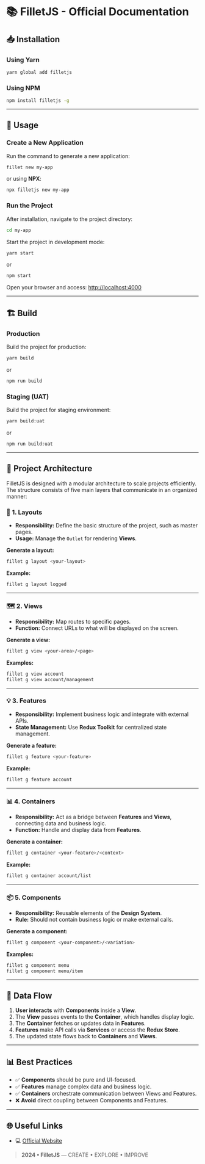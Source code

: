 # 📚 FilletJS - Official Documentation

## 📥 Installation

### **Using Yarn**
```bash
yarn global add filletjs
```

### **Using NPM**
```bash
npm install filletjs -g
```

---

## 🚀 Usage

### **Create a New Application**

Run the command to generate a new application:

```bash
fillet new my-app
```

or using **NPX**:

```bash
npx filletjs new my-app
```

### **Run the Project**

After installation, navigate to the project directory:

```bash
cd my-app
```

Start the project in development mode:

```bash
yarn start
```

or

```bash
npm start
```

Open your browser and access: [http://localhost:4000](http://localhost:4000)

---

## 🏗️ Build

### **Production**

Build the project for production:

```bash
yarn build
```

or

```bash
npm run build
```

### **Staging (UAT)**

Build the project for staging environment:

```bash
yarn build:uat
```

or

```bash
npm run build:uat
```

---

## 🧱 Project Architecture

FilletJS is designed with a modular architecture to scale projects efficiently. The structure consists of five main layers that communicate in an organized manner:

### 📂 **1. Layouts**
- **Responsibility:** Define the basic structure of the project, such as master pages.
- **Usage:** Manage the `Outlet` for rendering **Views**.

**Generate a layout:**
```bash
fillet g layout <your-layout>
```
**Example:**
```bash
fillet g layout logged
```

---

### 🗺️ **2. Views**
- **Responsibility:** Map routes to specific pages.
- **Function:** Connect URLs to what will be displayed on the screen.

**Generate a view:**
```bash
fillet g view <your-area>/<page>
```
**Examples:**
```bash
fillet g view account
fillet g view account/management
```

---

### 💡 **3. Features**
- **Responsibility:** Implement business logic and integrate with external APIs.
- **State Management:** Use **Redux Toolkit** for centralized state management.

**Generate a feature:**
```bash
fillet g feature <your-feature>
```
**Example:**
```bash
fillet g feature account
```

---

### 📊 **4. Containers**
- **Responsibility:** Act as a bridge between **Features** and **Views**, connecting data and business logic.
- **Function:** Handle and display data from **Features**.

**Generate a container:**
```bash
fillet g container <your-feature>/<context>
```
**Example:**
```bash
fillet g container account/list
```

---

### 📦 **5. Components**
- **Responsibility:** Reusable elements of the **Design System**.
- **Rule:** Should not contain business logic or make external calls.

**Generate a component:**
```bash
fillet g component <your-component>/<variation>
```
**Examples:**
```bash
fillet g component menu
fillet g component menu/item
```

---

## 🧭 Data Flow

1. **User interacts** with **Components** inside a **View**.
2. The **View** passes events to the **Container**, which handles display logic.
3. The **Container** fetches or updates data in **Features**.
4. **Features** make API calls via **Services** or access the **Redux Store**.
5. The updated state flows back to **Containers** and **Views**.

---

## 📊 Best Practices

- ✅ **Components** should be pure and UI-focused.
- ✅ **Features** manage complex data and business logic.
- ✅ **Containers** orchestrate communication between Views and Features.
- ❌ **Avoid** direct coupling between Components and Features.

---

## 🌐 Useful Links

- 💻 [Official Website](https://fillet.com.br/)

> **2024 • FilletJS** — CREATE • EXPLORE • IMPROVE

